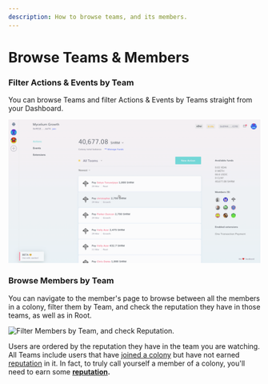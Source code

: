 ```yaml
---
description: How to browse teams, and its members.
---
```


# Browse Teams & Members

### Filter Actions & Events by Team

You can browse Teams and filter Actions & Events by Teams straight from your Dashboard.

![Filter Actions & Events by Team](../../assets/BrowseTeams.gif)

### Browse Members by Team

You can navigate to the member's page to browse between all the members in a colony, filter them by Team, and check the reputation they have in those teams, as well as in Root.

![Filter Members by Team, and check Reputation.](../../assets/BrowseMembers.gif)

Users are ordered by the reputation they have in the team you are watching. All Teams include users that have [joined a colony](../create-a-colony/join-a-colony.md) but have not earned [reputation](../key-concepts/reputation/) in it. In fact, to truly call yourself a member of a colony, you'll need to earn some [**reputation**](../key-concepts/reputation/)**.**

